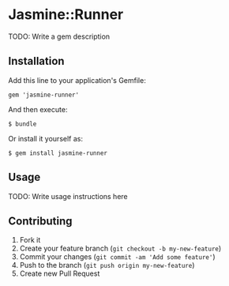 # Jasmine::Runner

TODO: Write a gem description

## Installation

Add this line to your application's Gemfile:

    gem 'jasmine-runner'

And then execute:

    $ bundle

Or install it yourself as:

    $ gem install jasmine-runner

## Usage

TODO: Write usage instructions here

## Contributing

1. Fork it
2. Create your feature branch (`git checkout -b my-new-feature`)
3. Commit your changes (`git commit -am 'Add some feature'`)
4. Push to the branch (`git push origin my-new-feature`)
5. Create new Pull Request
